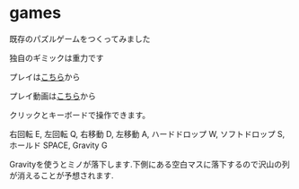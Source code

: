 # games
既存のパズルゲームをつくってみました

独自のギミックは重力です

プレイは[こちら](unyo.html)から

プレイ動画は[こちら](2024-04-14-22-26-50.mp4)から

クリックとキーボードで操作できます。

右回転 E, 左回転 Q, 右移動 D, 左移動 A, ハードドロップ W, ソフトドロップ S, ホールド SPACE, Gravity G

Gravityを使うとミノが落下します.下側にある空白マスに落下するので沢山の列が消えることが予想されます.
